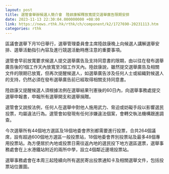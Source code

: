 ```yaml
---
layout: post
title: 選管會舉辦候選人簡介會　陸啟康解釋放寬提交選舉廣告限期安排
date: 2023-11-13 22:30:04.000000000 +08:00
link: https://news.rthk.hk/rthk/ch/component/k2/1727690-20231113.htm
categories: rthk
---
```


區議會選舉下月10日舉行，選舉管理委員會主席陸啟康晚上向候選人講解選舉安排、選舉活動指引內容及進行競選活動時應注意的重要事項。

選管會早前放寬要求候選人提交選舉廣告及支持同意書的限期，由以往在發布選舉廣告後的1個工作天內放寬至3個工作天內。陸啟康說，雖然提交選舉廣告及相關文件的限期已放寬，但再次提醒候選人，如選舉廣告涉及任何人士或組織對候選人的支持，仍然必須在發布選舉廣告前已經取得相關支持同意書。

陸啟康又提醒候選人須根據法例在選舉結果刊憲後的60日內，向選舉事務處提交選舉申報書，申報所有選舉開支和選舉捐贈。

選管會又說按法例，任何人在選舉中對他人施用武力、脅迫或妨礙手段以影響選民投票，均屬違法行為。選管會如發現有任何涉嫌違法個案，會轉交執法機構跟進調查。

今次選舉所有44個地方選區及18個地委會界別都需要進行投票，合共264個議席，設有超過600個地方選區一般投票站，18個地委會界別投票站及最多48個專用投票站。為方便居於內地或投票日需往返內地的選民投下地方選區選票，選舉事務處會在上水港鐵站附近的兩所中學，設立4個鄰近邊境投票站。

選舉事務處會在本周三起陸續向所有選民寄出投票通知卡及相關選舉文件，包括投票站位置圖。
